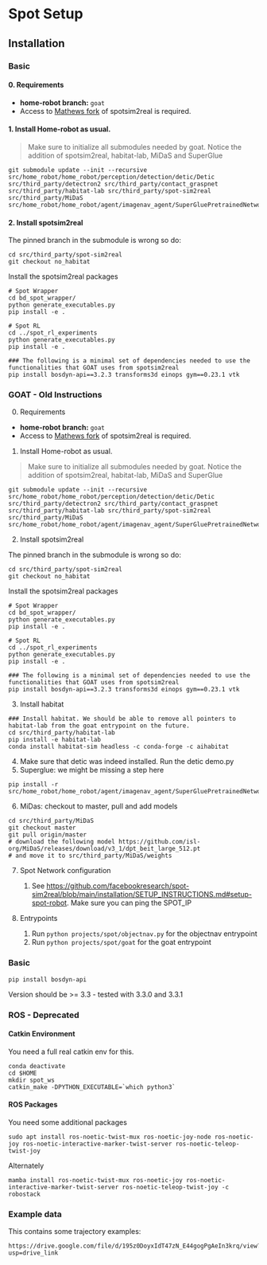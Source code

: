 # Spot Setup

## Installation

### Basic

#### 0. Requirements

- **home-robot branch:** `goat`
- Access to [Mathews fork](https://github.com/MatthewChang/spot-sim2real/tree/b66f4dd399efeca16a115ef5d106759fb871adc7) of spotsim2real is required.

#### 1. Install Home-robot as usual.

> Make sure to initialize all submodules needed by goat. Notice the addition of spotsim2real, habitat-lab, MiDaS
> and SuperGlue

```
git submodule update --init --recursive src/home_robot/home_robot/perception/detection/detic/Detic src/third_party/detectron2 src/third_party/contact_graspnet  src/third_party/habitat-lab src/third_party/spot-sim2real src/third_party/MiDaS src/home_robot/home_robot/agent/imagenav_agent/SuperGluePretrainedNetwork
```

#### 2. Install spotsim2real

The pinned branch in the submodule is wrong so do:

```
cd src/third_party/spot-sim2real
git checkout no_habitat
```

Install the spotsim2real packages

```
# Spot Wrapper
cd bd_spot_wrapper/
python generate_executables.py
pip install -e .

# Spot RL
cd ../spot_rl_experiments
python generate_executables.py
pip install -e .

### The following is a minimal set of dependencies needed to use the functionalities that GOAT uses from spotsim2real
pip install bosdyn-api==3.2.3 transforms3d einops gym==0.23.1 vtk

```



### GOAT - Old Instructions

0. Requirements

- **home-robot branch:** `goat`
- Access to [Mathews fork](https://github.com/MatthewChang/spot-sim2real/tree/b66f4dd399efeca16a115ef5d106759fb871adc7) of spotsim2real is required.

1. Install Home-robot as usual.

> Make sure to initialize all submodules needed by goat. Notice the addition of spotsim2real, habitat-lab, MiDaS
> and SuperGlue

```
git submodule update --init --recursive src/home_robot/home_robot/perception/detection/detic/Detic src/third_party/detectron2 src/third_party/contact_graspnet  src/third_party/habitat-lab src/third_party/spot-sim2real src/third_party/MiDaS src/home_robot/home_robot/agent/imagenav_agent/SuperGluePretrainedNetwork
```

2. Install spotsim2real

The pinned branch in the submodule is wrong so do:

```
cd src/third_party/spot-sim2real
git checkout no_habitat
```

Install the spotsim2real packages

```
# Spot Wrapper
cd bd_spot_wrapper/
python generate_executables.py
pip install -e .

# Spot RL
cd ../spot_rl_experiments
python generate_executables.py
pip install -e .

### The following is a minimal set of dependencies needed to use the functionalities that GOAT uses from spotsim2real
pip install bosdyn-api==3.2.3 transforms3d einops gym==0.23.1 vtk

```

3. Install habitat

```
### Install habitat. We should be able to remove all pointers to habitat-lab from the goat entrypoint on the future.
cd src/third_party/habitat-lab
pip install -e habitat-lab
conda install habitat-sim headless -c conda-forge -c aihabitat
```

4. Make sure that detic was indeed installed. Run the detic demo.py
5. Superglue: we might be missing a step here

```
pip install -r src/home_robot/home_robot/agent/imagenav_agent/SuperGluePretrainedNetwork/requirements.txt
```

6. MiDas: checkout to master, pull and add models

```
cd src/third_party/MiDaS
git checkout master
git pull origin/master
# download the following model https://github.com/isl-org/MiDaS/releases/download/v3_1/dpt_beit_large_512.pt
# and move it to src/third_party/MiDaS/weights
```

7. Spot Network configuration
   1. See https://github.com/facebookresearch/spot-sim2real/blob/main/installation/SETUP_INSTRUCTIONS.md#setup-spot-robot. Make sure you can ping the SPOT_IP

8. Entrypoints
   1. Run `python projects/spot/objectnav.py` for the objectnav entrypoint
   2. Run `python projects/spot/goat` for the goat entrypoint

### Basic

```
pip install bosdyn-api
```
Version should be >= 3.3 - tested with 3.3.0 and 3.3.1

### ROS - Deprecated

#### Catkin Environment

You need a full real catkin env for this.
```
conda deactivate
cd $HOME
mkdir spot_ws
catkin_make -DPYTHON_EXECUTABLE=`which python3`
```

#### ROS Packages

You need some additional packages
```
sudo apt install ros-noetic-twist-mux ros-noetic-joy-node ros-noetic-joy ros-noetic-interactive-marker-twist-server ros-noetic-teleop-twist-joy
```
Alternately
```
mamba install ros-noetic-twist-mux ros-noetic-joy ros-noetic-interactive-marker-twist-server ros-noetic-teleop-twist-joy -c robostack
```

### Example data

This contains some trajectory examples:
```
https://drive.google.com/file/d/195z0DoyxIdT47zN_E44gogPgAeIn3krq/view?usp=drive_link
```
